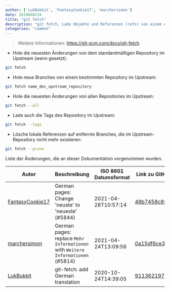 ```yaml
---
author: ['LukBukkit', 'FantasyCookie17', 'marchersimon']
date: 1619600234
title: "git fetch"
description: "git fetch, Lade Objekte und Referenzen (refs) von einem entfernten Repository."
categories: "common"
---
```

> Weitere Informationen: <https://git-scm.com/docs/git-fetch>.

- Hole die neuesten Änderungen von dem standardmäßigen Repository im Upstream (wenn gesetzt):

```bash
git fetch
```

- Hole neue Branches von einem bestimmten Repository im Upstream:

```bash
git fetch name_des_upstream_repository
```

- Hole die neuesten Änderungen von allen Repositories im Upstream:

```bash
git fetch --all
```

- Lade auch die Tags des Repository im Upstream:

```bash
git fetch --tags
```

- Lösche lokale Referenzen auf entfernte Branches, die im Upstream-Repository nicht mehr existieren:

```bash
git fetch --prune
```
Liste der Änderungen, die an dieser Dokumentation vorgenommen wurden.


Autor | Beschreibung | ISO 8601 Datumsformat | Link zu GitHub
------|-----|-----|-----
[FantasyCookie17](mailto:fantasycookie17@artemislena.eu) | German pages: Change 'neuste' to 'neueste' (#5844) | 2021-04-28T10:57:14 | [48b7458c8559](https://github.com/tldr-pages/tldr/commit/48b7458c85594857653369e5e9941fe3961c79f0)
[marchersimon](mailto:50295997+marchersimon@users.noreply.github.com) | German pages: replace `Mehr Informationen` with `Weitere Informationen` (#5814) | 2021-04-24T13:09:56 | [0a15df6ce3d7](https://github.com/tldr-pages/tldr/commit/0a15df6ce3d790b71b8fa4ae2e8befe0ed0806c7)
[LukBukkit](mailto:luk.bukkit@gmail.com) | git-fetch: add German translation | 2020-10-24T14:39:05 | [9113621979ff](https://github.com/tldr-pages/tldr/commit/9113621979fff391e57034ef40cc2af62b83f032)

